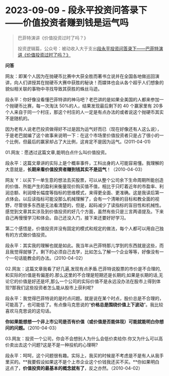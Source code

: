 # 2023-09-09 - 段永平投资问答录下——价值投资者赚到钱是运气吗

> 巴菲特演讲《价值投资过时了吗？》
>
> 投资逻辑篇，公众号：被动收入大于支出[段永平投资问答录下——巴菲特演讲《价值投资过时了吗？》](https://mp.weixin.qq.com/s?__biz=MzUyMTcxODYyMw==&mid=2247485501&idx=1&sn=ba83622b2af38eb652206c5f74f7b9ce&chksm=f9d7960dcea01f1bf7ddfbd5578da8afabd42b5001d9c1a15c10f6fc528ab20f1405aea06de4&token=1715849693&lang=zh_CN#rd)

**问答**

网友：即某个人因为在抛硬币比赛中大获全胜而著书立说并在全国各地做巡回演讲，向人们讲授其在抛硬币大赛中获胜的秘诀！而媒体也会从各个超乎人们想象的貌似相关联的事物中寻找导致其获胜的蛛丝马迹。

段永平：你好像没看懂巴菲特讲的神马吧？老巴讲的是如果全美国的人都来参加一个抛硬币比赛，每一次淘汰 50%的人，结果发现最后剩下的 40 个赢家里有 20多个人来自于同一个村庄，那这个村庄的人一定是有点办法的或者说这个抛硬币其实不是随机的。

因为老有人说老巴投资做得好不过是因为运气好而已（现在好像还有人这么说），于是老巴就编了这个故事来说明一下：在这个市场里价值投资者只是占了很小的一个比例，但最后的赢家却占了大比例，这肯定不是因为运气。(2011-04-01)

01.网友：愿透过这篇文章,能明白点什么叫价值投资。

段永平：这篇文章讲的实际上是个概率事件，工科出身的人可能容易懂。我理解的大意就是，**长期来看价值投资者赚到钱其实不是运气**！（2010-04-03）

网友 Y：以买下一单生意的想法去买股票，可以从整个公司余下生命周期所能创造的价值、所能产生的盈利来衡量现价购买值不值，相比于只盯着近年的市盈率、利润总额、利润增长幅度等指标的思维模式，来得更全面、更准确。这是我读后第一点体会。以后读指标可能没那么机械理解了，会有一个清晰的目标和教全面的视野，尽管很多东西是无法看清楚的，但是，起码减少了读指标的盲目性和机械性。感觉到文章其实涉及到价值投资的好几个方面，虽然有些只是三言两语提及。下来自己再慢慢学习和体会。自己还没入门，接下来还要好好学习。

第二个感悟是，价值投资并没有固定的模式和规定的做法，每个人都可以用自己独有的方式做价值投资。

段永平：其实我的理解也就是如此。我当年从巴菲特那儿学到的东西就是这些，而且我觉得就够了。剩下的必须自己去学，比如怎么了解一个企业等等，好像没有一个一句话能教会的办法。（2010-04-02）

02.网友：这篇文章我看了好几遍,发现有点矛盾.巴菲特说股票的市价是不合理的,和实际的价值是有偏差的.那么这里的不合理是短期还是长期的,如果是长期的话,无论它的价值是好还是坏,那么一个公司的实际价值不是永远没办法在股市上得到体现?那我们这些投资者怎么能从股市上获利呢?

段永平：我觉得巴菲特说的是时点问题。就是说在某个时点，股价总是不合理的，可能高了，也可能低了。有点像马克思说的“**价格总是围绕价值上下波动**”。我比较喜欢马克思说的这句话。

**你如果能想想一个非上市公司是否有价值（或价值是否能体现）可能就能明白你想问的问题。**（2010-04-03）

03.网友：投资一个公司，你会不会想别人为什么会低价卖给你.你又为什么可以高价卖出去这个问题?这是不是一种投机的心理啊?

段永平：呵呵，这个问题很有趣。实际上，我买的时候是不考虑是不是有人从我手里买的。**我要假设如果这不是个上市企业这个价钱我还买不买。**你如果明白这点了，**价值投资的最基本的概念就有了**，反之亦然。（2010-04-02）